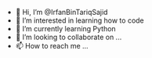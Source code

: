 - 👋 Hi, I’m @IrfanBinTariqSajid
- 👀 I’m interested in learning how to code
- 🌱 I’m currently learning Python
- 💞️ I’m looking to collaborate on ...
- 📫 How to reach me ...

<!---
IrfanBinTariqSajid/IrfanBinTariqSajid is a ✨ special ✨ repository because its `README.md` (this file) appears on your GitHub profile.
You can click the Preview link to take a look at your changes.
--->
